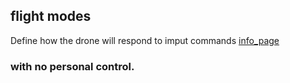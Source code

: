 ## flight modes 
Define how the drone will respond to imput commands [info_page](https://docs.px4.io/master/en/concept/flight_modes.html#flight-mode-evaluation-diagram)
### with no personal control.

